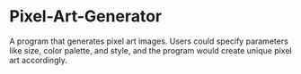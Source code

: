 # Pixel-Art-Generator
A program that generates pixel art images. Users could specify parameters like size, color palette, and style, and the program would create unique pixel art accordingly.
